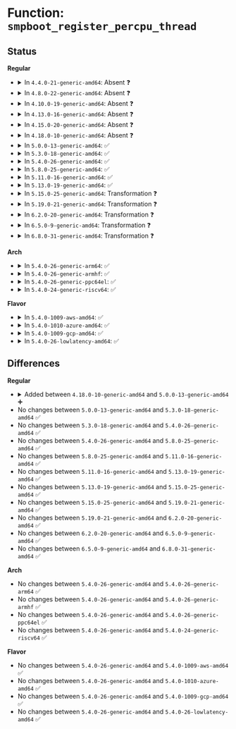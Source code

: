 # Function: <code>smpboot_register_percpu_thread</code>

## Status
<b>Regular</b>
<ul>
<li>
<details>
<summary>In <code>4.4.0-21-generic-amd64</code>: Absent ❓</summary>

```json
{
  "name": "smpboot_register_percpu_thread",
  "collision_type": "Static Duplication",
  "inline_type": "Full",
  "funcs": [
    {
      "addr": 18446744071595080124,
      "name": "smpboot_register_percpu_thread",
      "external": false,
      "loc": "include/linux/smpboot.h:51",
      "file": "kernel/softirq.c",
      "inline": "declared, inlined",
      "caller_inline": [],
      "caller_func": []
    },
    {
      "addr": 18446744071595106734,
      "name": "smpboot_register_percpu_thread",
      "external": false,
      "loc": "include/linux/smpboot.h:51",
      "file": "kernel/stop_machine.c",
      "inline": "declared, inlined",
      "caller_inline": [],
      "caller_func": []
    }
  ],
  "symbols": []
}
```
</details>
</li>
<li>
<details>
<summary>In <code>4.8.0-22-generic-amd64</code>: Absent ❓</summary>

```json
{
  "name": "smpboot_register_percpu_thread",
  "collision_type": "Static Duplication",
  "inline_type": "Full",
  "funcs": [
    {
      "addr": 18446744071595247036,
      "name": "smpboot_register_percpu_thread",
      "external": false,
      "loc": "include/linux/smpboot.h:51",
      "file": "kernel/cpu.c",
      "inline": "declared, inlined",
      "caller_inline": [
        "kernel/cpu.c:cpuhp_threads_init"
      ],
      "caller_func": []
    },
    {
      "addr": 18446744071595247443,
      "name": "smpboot_register_percpu_thread",
      "external": false,
      "loc": "include/linux/smpboot.h:51",
      "file": "kernel/softirq.c",
      "inline": "declared, inlined",
      "caller_inline": [],
      "caller_func": []
    },
    {
      "addr": 18446744071595276095,
      "name": "smpboot_register_percpu_thread",
      "external": false,
      "loc": "include/linux/smpboot.h:51",
      "file": "kernel/stop_machine.c",
      "inline": "declared, inlined",
      "caller_inline": [],
      "caller_func": []
    }
  ],
  "symbols": []
}
```
</details>
</li>
<li>
<details>
<summary>In <code>4.10.0-19-generic-amd64</code>: Absent ❓</summary>

```json
{
  "name": "smpboot_register_percpu_thread",
  "collision_type": "Static Duplication",
  "inline_type": "Full",
  "funcs": [
    {
      "addr": 18446744071595491180,
      "name": "smpboot_register_percpu_thread",
      "external": false,
      "loc": "include/linux/smpboot.h:51",
      "file": "kernel/cpu.c",
      "inline": "declared, inlined",
      "caller_inline": [
        "kernel/cpu.c:cpuhp_threads_init"
      ],
      "caller_func": []
    },
    {
      "addr": 18446744071595491606,
      "name": "smpboot_register_percpu_thread",
      "external": false,
      "loc": "include/linux/smpboot.h:51",
      "file": "kernel/softirq.c",
      "inline": "declared, inlined",
      "caller_inline": [],
      "caller_func": []
    },
    {
      "addr": 18446744071595522613,
      "name": "smpboot_register_percpu_thread",
      "external": false,
      "loc": "include/linux/smpboot.h:51",
      "file": "kernel/stop_machine.c",
      "inline": "declared, inlined",
      "caller_inline": [],
      "caller_func": []
    }
  ],
  "symbols": []
}
```
</details>
</li>
<li>
<details>
<summary>In <code>4.13.0-16-generic-amd64</code>: Absent ❓</summary>

```json
{
  "name": "smpboot_register_percpu_thread",
  "collision_type": "Static Duplication",
  "inline_type": "Full",
  "funcs": [
    {
      "addr": 18446744071596412267,
      "name": "smpboot_register_percpu_thread",
      "external": false,
      "loc": "include/linux/smpboot.h:51",
      "file": "kernel/cpu.c",
      "inline": "declared, inlined",
      "caller_inline": [
        "kernel/cpu.c:cpuhp_threads_init"
      ],
      "caller_func": []
    },
    {
      "addr": 18446744071596412714,
      "name": "smpboot_register_percpu_thread",
      "external": false,
      "loc": "include/linux/smpboot.h:51",
      "file": "kernel/softirq.c",
      "inline": "declared, inlined",
      "caller_inline": [],
      "caller_func": []
    },
    {
      "addr": 18446744071596441739,
      "name": "smpboot_register_percpu_thread",
      "external": false,
      "loc": "include/linux/smpboot.h:51",
      "file": "kernel/stop_machine.c",
      "inline": "declared, inlined",
      "caller_inline": [],
      "caller_func": []
    }
  ],
  "symbols": []
}
```
</details>
</li>
<li>
<details>
<summary>In <code>4.15.0-20-generic-amd64</code>: Absent ❓</summary>

```json
{
  "name": "smpboot_register_percpu_thread",
  "collision_type": "Static Duplication",
  "inline_type": "Full",
  "funcs": [
    {
      "addr": 18446744071602736998,
      "name": "smpboot_register_percpu_thread",
      "external": false,
      "loc": "include/linux/smpboot.h:52",
      "file": "kernel/cpu.c",
      "inline": "declared, inlined",
      "caller_inline": [
        "kernel/cpu.c:cpuhp_threads_init"
      ],
      "caller_func": []
    },
    {
      "addr": 18446744071602737445,
      "name": "smpboot_register_percpu_thread",
      "external": false,
      "loc": "include/linux/smpboot.h:52",
      "file": "kernel/softirq.c",
      "inline": "declared, inlined",
      "caller_inline": [],
      "caller_func": []
    },
    {
      "addr": 18446744071602767689,
      "name": "smpboot_register_percpu_thread",
      "external": false,
      "loc": "include/linux/smpboot.h:52",
      "file": "kernel/stop_machine.c",
      "inline": "declared, inlined",
      "caller_inline": [],
      "caller_func": []
    }
  ],
  "symbols": []
}
```
</details>
</li>
<li>
<details>
<summary>In <code>4.18.0-10-generic-amd64</code>: Absent ❓</summary>

```json
{
  "name": "smpboot_register_percpu_thread",
  "collision_type": "Static Duplication",
  "inline_type": "Full",
  "funcs": [
    {
      "addr": 18446744071602909291,
      "name": "smpboot_register_percpu_thread",
      "external": false,
      "loc": "include/linux/smpboot.h:52",
      "file": "kernel/cpu.c",
      "inline": "declared, inlined",
      "caller_inline": [
        "kernel/cpu.c:cpuhp_threads_init"
      ],
      "caller_func": []
    },
    {
      "addr": 18446744071602909897,
      "name": "smpboot_register_percpu_thread",
      "external": false,
      "loc": "include/linux/smpboot.h:52",
      "file": "kernel/softirq.c",
      "inline": "declared, inlined",
      "caller_inline": [
        "kernel/softirq.c:spawn_ksoftirqd"
      ],
      "caller_func": []
    },
    {
      "addr": 18446744071602941636,
      "name": "smpboot_register_percpu_thread",
      "external": false,
      "loc": "include/linux/smpboot.h:52",
      "file": "kernel/stop_machine.c",
      "inline": "declared, inlined",
      "caller_inline": [
        "kernel/stop_machine.c:cpu_stop_init"
      ],
      "caller_func": []
    }
  ],
  "symbols": []
}
```
</details>
</li>
<li>
<details>
<summary>In <code>5.0.0-13-generic-amd64</code>: ✅</summary>

```c
int smpboot_register_percpu_thread(struct smp_hotplug_thread * plug_thread)
```

```json
{
  "name": "smpboot_register_percpu_thread",
  "collision_type": "Unique Global",
  "inline_type": "No",
  "funcs": [
    {
      "addr": 18446744071579632496,
      "name": "smpboot_register_percpu_thread",
      "external": true,
      "loc": "kernel/smpboot.c:288",
      "file": "kernel/smpboot.c",
      "inline": "seen, unknown",
      "caller_inline": [],
      "caller_func": [
        "kernel/cpu.c:cpuhp_threads_init",
        "kernel/softirq.c:spawn_ksoftirqd",
        "kernel/stop_machine.c:cpu_stop_init",
        "drivers/powercap/idle_inject.c:idle_inject_init"
      ]
    }
  ],
  "symbols": [
    {
      "addr": 18446744071579632496,
      "name": "smpboot_register_percpu_thread",
      "section": ".text",
      "bind": "STB_GLOBAL",
      "size": 235
    }
  ]
}
```
</details>
</li>
<li>
<details>
<summary>In <code>5.3.0-18-generic-amd64</code>: ✅</summary>

```c
int smpboot_register_percpu_thread(struct smp_hotplug_thread * plug_thread)
```

```json
{
  "name": "smpboot_register_percpu_thread",
  "collision_type": "Unique Global",
  "inline_type": "No",
  "funcs": [
    {
      "addr": 18446744071579657344,
      "name": "smpboot_register_percpu_thread",
      "external": true,
      "loc": "kernel/smpboot.c:289",
      "file": "kernel/smpboot.c",
      "inline": "seen, unknown",
      "caller_inline": [],
      "caller_func": [
        "kernel/cpu.c:cpuhp_threads_init",
        "kernel/softirq.c:spawn_ksoftirqd",
        "kernel/rcu/tree.c:rcu_spawn_core_kthreads",
        "kernel/stop_machine.c:cpu_stop_init",
        "drivers/powercap/idle_inject.c:idle_inject_init"
      ]
    }
  ],
  "symbols": [
    {
      "addr": 18446744071579657344,
      "name": "smpboot_register_percpu_thread",
      "section": ".text",
      "bind": "STB_GLOBAL",
      "size": 219
    }
  ]
}
```
</details>
</li>
<li>
<details>
<summary>In <code>5.4.0-26-generic-amd64</code>: ✅</summary>

```c
int smpboot_register_percpu_thread(struct smp_hotplug_thread * plug_thread)
```

```json
{
  "name": "smpboot_register_percpu_thread",
  "collision_type": "Unique Global",
  "inline_type": "No",
  "funcs": [
    {
      "addr": 18446744071579694432,
      "name": "smpboot_register_percpu_thread",
      "external": true,
      "loc": "kernel/smpboot.c:289",
      "file": "kernel/smpboot.c",
      "inline": "seen, unknown",
      "caller_inline": [],
      "caller_func": [
        "kernel/cpu.c:cpuhp_threads_init",
        "kernel/softirq.c:spawn_ksoftirqd",
        "kernel/rcu/tree.c:rcu_spawn_core_kthreads",
        "kernel/stop_machine.c:cpu_stop_init",
        "drivers/powercap/idle_inject.c:idle_inject_init"
      ]
    }
  ],
  "symbols": [
    {
      "addr": 18446744071579694432,
      "name": "smpboot_register_percpu_thread",
      "section": ".text",
      "bind": "STB_GLOBAL",
      "size": 219
    }
  ]
}
```
</details>
</li>
<li>
<details>
<summary>In <code>5.8.0-25-generic-amd64</code>: ✅</summary>

```c
int smpboot_register_percpu_thread(struct smp_hotplug_thread * plug_thread)
```

```json
{
  "name": "smpboot_register_percpu_thread",
  "collision_type": "Unique Global",
  "inline_type": "No",
  "funcs": [
    {
      "addr": 18446744071579734880,
      "name": "smpboot_register_percpu_thread",
      "external": true,
      "loc": "kernel/smpboot.c:289",
      "file": "kernel/smpboot.c",
      "inline": "seen, unknown",
      "caller_inline": [],
      "caller_func": [
        "kernel/cpu.c:cpuhp_threads_init",
        "kernel/softirq.c:spawn_ksoftirqd",
        "kernel/rcu/tree.c:rcu_spawn_core_kthreads",
        "kernel/stop_machine.c:cpu_stop_init",
        "drivers/powercap/idle_inject.c:idle_inject_init"
      ]
    }
  ],
  "symbols": [
    {
      "addr": 18446744071579734880,
      "name": "smpboot_register_percpu_thread",
      "section": ".text",
      "bind": "STB_GLOBAL",
      "size": 219
    }
  ]
}
```
</details>
</li>
<li>
<details>
<summary>In <code>5.11.0-16-generic-amd64</code>: ✅</summary>

```c
int smpboot_register_percpu_thread(struct smp_hotplug_thread * plug_thread)
```

```json
{
  "name": "smpboot_register_percpu_thread",
  "collision_type": "Unique Global",
  "inline_type": "No",
  "funcs": [
    {
      "addr": 18446744071579714832,
      "name": "smpboot_register_percpu_thread",
      "external": true,
      "loc": "kernel/smpboot.c:290",
      "file": "kernel/smpboot.c",
      "inline": "seen, unknown",
      "caller_inline": [],
      "caller_func": [
        "kernel/cpu.c:cpuhp_threads_init",
        "kernel/softirq.c:spawn_ksoftirqd",
        "kernel/rcu/tree.c:rcu_spawn_core_kthreads",
        "kernel/stop_machine.c:cpu_stop_init",
        "drivers/powercap/idle_inject.c:idle_inject_init"
      ]
    }
  ],
  "symbols": [
    {
      "addr": 18446744071579714832,
      "name": "smpboot_register_percpu_thread",
      "section": ".text",
      "bind": "STB_GLOBAL",
      "size": 219
    }
  ]
}
```
</details>
</li>
<li>
<details>
<summary>In <code>5.13.0-19-generic-amd64</code>: ✅</summary>

```c
int smpboot_register_percpu_thread(struct smp_hotplug_thread * plug_thread)
```

```json
{
  "name": "smpboot_register_percpu_thread",
  "collision_type": "Unique Global",
  "inline_type": "No",
  "funcs": [
    {
      "addr": 18446744071579722064,
      "name": "smpboot_register_percpu_thread",
      "external": true,
      "loc": "kernel/smpboot.c:289",
      "file": "kernel/smpboot.c",
      "inline": "seen, unknown",
      "caller_inline": [],
      "caller_func": [
        "kernel/cpu.c:cpuhp_threads_init",
        "kernel/softirq.c:spawn_ksoftirqd",
        "kernel/rcu/tree.c:rcu_spawn_gp_kthread",
        "kernel/stop_machine.c:cpu_stop_init",
        "drivers/powercap/idle_inject.c:idle_inject_init"
      ]
    }
  ],
  "symbols": [
    {
      "addr": 18446744071579722064,
      "name": "smpboot_register_percpu_thread",
      "section": ".text",
      "bind": "STB_GLOBAL",
      "size": 219
    }
  ]
}
```
</details>
</li>
<li>
<details>
<summary>In <code>5.15.0-25-generic-amd64</code>: Transformation ❓</summary>

```c
int smpboot_register_percpu_thread(struct smp_hotplug_thread * plug_thread)
```

```json
{
  "name": "smpboot_register_percpu_thread",
  "collision_type": "Unique Global",
  "inline_type": "No",
  "funcs": [
    {
      "addr": 0,
      "name": "smpboot_register_percpu_thread",
      "external": true,
      "loc": "kernel/smpboot.c:289",
      "file": "kernel/smpboot.c",
      "inline": "seen, unknown",
      "caller_inline": [],
      "caller_func": [
        "kernel/cpu.c:cpuhp_threads_init",
        "kernel/softirq.c:spawn_ksoftirqd",
        "kernel/rcu/tree.c:rcu_spawn_gp_kthread",
        "kernel/stop_machine.c:cpu_stop_init",
        "drivers/powercap/idle_inject.c:idle_inject_init"
      ]
    }
  ],
  "symbols": [
    {
      "addr": 18446744071592106243,
      "name": "smpboot_register_percpu_thread.cold",
      "section": ".text",
      "bind": "STB_LOCAL",
      "size": 20
    },
    {
      "addr": 18446744071579800544,
      "name": "smpboot_register_percpu_thread",
      "section": ".text",
      "bind": "STB_GLOBAL",
      "size": 302
    }
  ]
}
```
</details>
</li>
<li>
<details>
<summary>In <code>5.19.0-21-generic-amd64</code>: Transformation ❓</summary>

```c
int smpboot_register_percpu_thread(struct smp_hotplug_thread * plug_thread)
```

```json
{
  "name": "smpboot_register_percpu_thread",
  "collision_type": "Unique Global",
  "inline_type": "No",
  "funcs": [
    {
      "addr": 0,
      "name": "smpboot_register_percpu_thread",
      "external": true,
      "loc": "kernel/smpboot.c:289",
      "file": "kernel/smpboot.c",
      "inline": "seen, unknown",
      "caller_inline": [],
      "caller_func": [
        "kernel/cpu.c:cpuhp_threads_init",
        "kernel/softirq.c:spawn_ksoftirqd",
        "kernel/rcu/tree.c:rcu_spawn_gp_kthread",
        "kernel/stop_machine.c:cpu_stop_init",
        "drivers/powercap/idle_inject.c:idle_inject_init"
      ]
    }
  ],
  "symbols": [
    {
      "addr": 18446744071593873916,
      "name": "smpboot_register_percpu_thread.cold",
      "section": ".text",
      "bind": "STB_LOCAL",
      "size": 21
    },
    {
      "addr": 18446744071579910560,
      "name": "smpboot_register_percpu_thread",
      "section": ".text",
      "bind": "STB_GLOBAL",
      "size": 267
    }
  ]
}
```
</details>
</li>
<li>
<details>
<summary>In <code>6.2.0-20-generic-amd64</code>: Transformation ❓</summary>

```c
int smpboot_register_percpu_thread(struct smp_hotplug_thread * plug_thread)
```

```json
{
  "name": "smpboot_register_percpu_thread",
  "collision_type": "Unique Global",
  "inline_type": "No",
  "funcs": [
    {
      "addr": 0,
      "name": "smpboot_register_percpu_thread",
      "external": true,
      "loc": "kernel/smpboot.c:289",
      "file": "kernel/smpboot.c",
      "inline": "seen, unknown",
      "caller_inline": [],
      "caller_func": [
        "kernel/cpu.c:cpuhp_threads_init",
        "kernel/softirq.c:spawn_ksoftirqd",
        "kernel/rcu/tree.c:rcu_spawn_gp_kthread",
        "kernel/stop_machine.c:cpu_stop_init",
        "drivers/powercap/idle_inject.c:idle_inject_init"
      ]
    }
  ],
  "symbols": [
    {
      "addr": 18446744071595976855,
      "name": "smpboot_register_percpu_thread.cold",
      "section": ".text",
      "bind": "STB_LOCAL",
      "size": 21
    },
    {
      "addr": 18446744071580064096,
      "name": "smpboot_register_percpu_thread",
      "section": ".text",
      "bind": "STB_GLOBAL",
      "size": 278
    }
  ]
}
```
</details>
</li>
<li>
<details>
<summary>In <code>6.5.0-9-generic-amd64</code>: Transformation ❓</summary>

```c
int smpboot_register_percpu_thread(struct smp_hotplug_thread * plug_thread)
```

```json
{
  "name": "smpboot_register_percpu_thread",
  "collision_type": "Unique Global",
  "inline_type": "No",
  "funcs": [
    {
      "addr": 0,
      "name": "smpboot_register_percpu_thread",
      "external": true,
      "loc": "kernel/smpboot.c:289",
      "file": "kernel/smpboot.c",
      "inline": "seen, unknown",
      "caller_inline": [],
      "caller_func": [
        "kernel/cpu.c:cpuhp_threads_init",
        "kernel/softirq.c:spawn_ksoftirqd",
        "kernel/rcu/tree.c:rcu_spawn_gp_kthread",
        "kernel/stop_machine.c:cpu_stop_init",
        "drivers/powercap/idle_inject.c:idle_inject_init"
      ]
    }
  ],
  "symbols": [
    {
      "addr": 18446744071596494598,
      "name": "smpboot_register_percpu_thread.cold",
      "section": ".text",
      "bind": "STB_LOCAL",
      "size": 21
    },
    {
      "addr": 18446744071580118528,
      "name": "smpboot_register_percpu_thread",
      "section": ".text",
      "bind": "STB_GLOBAL",
      "size": 278
    }
  ]
}
```
</details>
</li>
<li>
<details>
<summary>In <code>6.8.0-31-generic-amd64</code>: Transformation ❓</summary>

```c
int smpboot_register_percpu_thread(struct smp_hotplug_thread * plug_thread)
```

```json
{
  "name": "smpboot_register_percpu_thread",
  "collision_type": "Unique Global",
  "inline_type": "No",
  "funcs": [
    {
      "addr": 0,
      "name": "smpboot_register_percpu_thread",
      "external": true,
      "loc": "kernel/smpboot.c:288",
      "file": "kernel/smpboot.c",
      "inline": "seen, unknown",
      "caller_inline": [],
      "caller_func": [
        "kernel/cpu.c:cpuhp_threads_init",
        "kernel/softirq.c:spawn_ksoftirqd",
        "kernel/rcu/tree.c:rcu_spawn_gp_kthread",
        "kernel/stop_machine.c:cpu_stop_init",
        "drivers/powercap/idle_inject.c:idle_inject_init"
      ]
    }
  ],
  "symbols": [
    {
      "addr": 18446744071597391361,
      "name": "smpboot_register_percpu_thread.cold",
      "section": ".text",
      "bind": "STB_LOCAL",
      "size": 21
    },
    {
      "addr": 18446744071580164064,
      "name": "smpboot_register_percpu_thread",
      "section": ".text",
      "bind": "STB_GLOBAL",
      "size": 278
    }
  ]
}
```
</details>
</li>
</ul>
<b>Arch</b>
<ul>
<li>
<details>
<summary>In <code>5.4.0-26-generic-arm64</code>: ✅</summary>

```c
int smpboot_register_percpu_thread(struct smp_hotplug_thread * plug_thread)
```

```json
{
  "name": "smpboot_register_percpu_thread",
  "collision_type": "Unique Global",
  "inline_type": "No",
  "funcs": [
    {
      "addr": 18446603336490873816,
      "name": "smpboot_register_percpu_thread",
      "external": true,
      "loc": "kernel/smpboot.c:289",
      "file": "kernel/smpboot.c",
      "inline": "seen, unknown",
      "caller_inline": [],
      "caller_func": [
        "kernel/cpu.c:cpuhp_threads_init",
        "kernel/softirq.c:spawn_ksoftirqd",
        "kernel/rcu/tree.c:rcu_spawn_core_kthreads",
        "kernel/stop_machine.c:cpu_stop_init",
        "drivers/powercap/idle_inject.c:idle_inject_init"
      ]
    }
  ],
  "symbols": [
    {
      "addr": 18446603336490873816,
      "name": "smpboot_register_percpu_thread",
      "section": ".text",
      "bind": "STB_GLOBAL",
      "size": 300
    }
  ]
}
```
</details>
</li>
<li>
<details>
<summary>In <code>5.4.0-26-generic-armhf</code>: ✅</summary>

```c
int smpboot_register_percpu_thread(struct smp_hotplug_thread * plug_thread)
```

```json
{
  "name": "smpboot_register_percpu_thread",
  "collision_type": "Unique Global",
  "inline_type": "No",
  "funcs": [
    {
      "addr": 3224892012,
      "name": "smpboot_register_percpu_thread",
      "external": true,
      "loc": "kernel/smpboot.c:289",
      "file": "kernel/smpboot.c",
      "inline": "seen, unknown",
      "caller_inline": [],
      "caller_func": [
        "kernel/cpu.c:cpuhp_threads_init",
        "kernel/softirq.c:spawn_ksoftirqd",
        "kernel/rcu/tree.c:rcu_spawn_core_kthreads",
        "kernel/stop_machine.c:cpu_stop_init",
        "drivers/powercap/idle_inject.c:idle_inject_init"
      ]
    }
  ],
  "symbols": [
    {
      "addr": 3224892012,
      "name": "smpboot_register_percpu_thread",
      "section": ".text",
      "bind": "STB_GLOBAL",
      "size": 248
    }
  ]
}
```
</details>
</li>
<li>
<details>
<summary>In <code>5.4.0-26-generic-ppc64el</code>: ✅</summary>

```c
int smpboot_register_percpu_thread(struct smp_hotplug_thread * plug_thread)
```

```json
{
  "name": "smpboot_register_percpu_thread",
  "collision_type": "Unique Global",
  "inline_type": "No",
  "funcs": [
    {
      "addr": 13835058055283706672,
      "name": "smpboot_register_percpu_thread",
      "external": true,
      "loc": "kernel/smpboot.c:289",
      "file": "kernel/smpboot.c",
      "inline": "seen, unknown",
      "caller_inline": [],
      "caller_func": [
        "kernel/cpu.c:cpuhp_threads_init",
        "kernel/softirq.c:spawn_ksoftirqd",
        "kernel/rcu/tree.c:rcu_spawn_core_kthreads",
        "kernel/stop_machine.c:cpu_stop_init",
        "drivers/powercap/idle_inject.c:idle_inject_init"
      ]
    }
  ],
  "symbols": [
    {
      "addr": 13835058055283706672,
      "name": "smpboot_register_percpu_thread",
      "section": ".text",
      "bind": "STB_GLOBAL",
      "size": 412
    }
  ]
}
```
</details>
</li>
<li>
<details>
<summary>In <code>5.4.0-24-generic-riscv64</code>: ✅</summary>

```c
int smpboot_register_percpu_thread(struct smp_hotplug_thread * plug_thread)
```

```json
{
  "name": "smpboot_register_percpu_thread",
  "collision_type": "Unique Global",
  "inline_type": "No",
  "funcs": [
    {
      "addr": 18446743936271528124,
      "name": "smpboot_register_percpu_thread",
      "external": true,
      "loc": "kernel/smpboot.c:289",
      "file": "kernel/smpboot.c",
      "inline": "seen, unknown",
      "caller_inline": [],
      "caller_func": [
        "kernel/cpu.c:cpuhp_threads_init",
        "kernel/softirq.c:spawn_ksoftirqd",
        "kernel/rcu/tree.c:rcu_spawn_core_kthreads",
        "kernel/stop_machine.c:cpu_stop_init"
      ]
    }
  ],
  "symbols": [
    {
      "addr": 18446743936271528124,
      "name": "smpboot_register_percpu_thread",
      "section": ".text",
      "bind": "STB_GLOBAL",
      "size": 260
    }
  ]
}
```
</details>
</li>
</ul>
<b>Flavor</b>
<ul>
<li>
<details>
<summary>In <code>5.4.0-1009-aws-amd64</code>: ✅</summary>

```c
int smpboot_register_percpu_thread(struct smp_hotplug_thread * plug_thread)
```

```json
{
  "name": "smpboot_register_percpu_thread",
  "collision_type": "Unique Global",
  "inline_type": "No",
  "funcs": [
    {
      "addr": 18446744071579670752,
      "name": "smpboot_register_percpu_thread",
      "external": true,
      "loc": "kernel/smpboot.c:289",
      "file": "kernel/smpboot.c",
      "inline": "seen, unknown",
      "caller_inline": [],
      "caller_func": [
        "kernel/cpu.c:cpuhp_threads_init",
        "kernel/softirq.c:spawn_ksoftirqd",
        "kernel/rcu/tree.c:rcu_spawn_core_kthreads",
        "kernel/stop_machine.c:cpu_stop_init"
      ]
    }
  ],
  "symbols": [
    {
      "addr": 18446744071579670752,
      "name": "smpboot_register_percpu_thread",
      "section": ".text",
      "bind": "STB_GLOBAL",
      "size": 219
    }
  ]
}
```
</details>
</li>
<li>
<details>
<summary>In <code>5.4.0-1010-azure-amd64</code>: ✅</summary>

```c
int smpboot_register_percpu_thread(struct smp_hotplug_thread * plug_thread)
```

```json
{
  "name": "smpboot_register_percpu_thread",
  "collision_type": "Unique Global",
  "inline_type": "No",
  "funcs": [
    {
      "addr": 18446744071579599104,
      "name": "smpboot_register_percpu_thread",
      "external": true,
      "loc": "kernel/smpboot.c:289",
      "file": "kernel/smpboot.c",
      "inline": "seen, unknown",
      "caller_inline": [],
      "caller_func": [
        "kernel/cpu.c:cpuhp_threads_init",
        "kernel/softirq.c:spawn_ksoftirqd",
        "kernel/rcu/tree.c:rcu_spawn_core_kthreads",
        "kernel/stop_machine.c:cpu_stop_init"
      ]
    }
  ],
  "symbols": [
    {
      "addr": 18446744071579599104,
      "name": "smpboot_register_percpu_thread",
      "section": ".text",
      "bind": "STB_GLOBAL",
      "size": 219
    }
  ]
}
```
</details>
</li>
<li>
<details>
<summary>In <code>5.4.0-1009-gcp-amd64</code>: ✅</summary>

```c
int smpboot_register_percpu_thread(struct smp_hotplug_thread * plug_thread)
```

```json
{
  "name": "smpboot_register_percpu_thread",
  "collision_type": "Unique Global",
  "inline_type": "No",
  "funcs": [
    {
      "addr": 18446744071579667984,
      "name": "smpboot_register_percpu_thread",
      "external": true,
      "loc": "kernel/smpboot.c:289",
      "file": "kernel/smpboot.c",
      "inline": "seen, unknown",
      "caller_inline": [],
      "caller_func": [
        "kernel/cpu.c:cpuhp_threads_init",
        "kernel/softirq.c:spawn_ksoftirqd",
        "kernel/rcu/tree.c:rcu_spawn_core_kthreads",
        "kernel/stop_machine.c:cpu_stop_init",
        "drivers/powercap/idle_inject.c:idle_inject_init"
      ]
    }
  ],
  "symbols": [
    {
      "addr": 18446744071579667984,
      "name": "smpboot_register_percpu_thread",
      "section": ".text",
      "bind": "STB_GLOBAL",
      "size": 219
    }
  ]
}
```
</details>
</li>
<li>
<details>
<summary>In <code>5.4.0-26-lowlatency-amd64</code>: ✅</summary>

```c
int smpboot_register_percpu_thread(struct smp_hotplug_thread * plug_thread)
```

```json
{
  "name": "smpboot_register_percpu_thread",
  "collision_type": "Unique Global",
  "inline_type": "No",
  "funcs": [
    {
      "addr": 18446744071579702144,
      "name": "smpboot_register_percpu_thread",
      "external": true,
      "loc": "kernel/smpboot.c:289",
      "file": "kernel/smpboot.c",
      "inline": "seen, unknown",
      "caller_inline": [],
      "caller_func": [
        "kernel/cpu.c:cpuhp_threads_init",
        "kernel/softirq.c:spawn_ksoftirqd",
        "kernel/rcu/tree.c:rcu_spawn_core_kthreads",
        "kernel/stop_machine.c:cpu_stop_init",
        "drivers/powercap/idle_inject.c:idle_inject_init"
      ]
    }
  ],
  "symbols": [
    {
      "addr": 18446744071579702144,
      "name": "smpboot_register_percpu_thread",
      "section": ".text",
      "bind": "STB_GLOBAL",
      "size": 219
    }
  ]
}
```
</details>
</li>
</ul>

## Differences
<b>Regular</b>
<ul>
<li>
<details>
<summary>Added between <code>4.18.0-10-generic-amd64</code> and <code>5.0.0-13-generic-amd64</code> ➕</summary>

```c
int smpboot_register_percpu_thread(struct smp_hotplug_thread * plug_thread)
```
</details>
</li>
<li>
No changes between <code>5.0.0-13-generic-amd64</code> and <code>5.3.0-18-generic-amd64</code> ✅
</li>
<li>
No changes between <code>5.3.0-18-generic-amd64</code> and <code>5.4.0-26-generic-amd64</code> ✅
</li>
<li>
No changes between <code>5.4.0-26-generic-amd64</code> and <code>5.8.0-25-generic-amd64</code> ✅
</li>
<li>
No changes between <code>5.8.0-25-generic-amd64</code> and <code>5.11.0-16-generic-amd64</code> ✅
</li>
<li>
No changes between <code>5.11.0-16-generic-amd64</code> and <code>5.13.0-19-generic-amd64</code> ✅
</li>
<li>
No changes between <code>5.13.0-19-generic-amd64</code> and <code>5.15.0-25-generic-amd64</code> ✅
</li>
<li>
No changes between <code>5.15.0-25-generic-amd64</code> and <code>5.19.0-21-generic-amd64</code> ✅
</li>
<li>
No changes between <code>5.19.0-21-generic-amd64</code> and <code>6.2.0-20-generic-amd64</code> ✅
</li>
<li>
No changes between <code>6.2.0-20-generic-amd64</code> and <code>6.5.0-9-generic-amd64</code> ✅
</li>
<li>
No changes between <code>6.5.0-9-generic-amd64</code> and <code>6.8.0-31-generic-amd64</code> ✅
</li>
</ul>
<b>Arch</b>
<ul>
<li>
No changes between <code>5.4.0-26-generic-amd64</code> and <code>5.4.0-26-generic-arm64</code> ✅
</li>
<li>
No changes between <code>5.4.0-26-generic-amd64</code> and <code>5.4.0-26-generic-armhf</code> ✅
</li>
<li>
No changes between <code>5.4.0-26-generic-amd64</code> and <code>5.4.0-26-generic-ppc64el</code> ✅
</li>
<li>
No changes between <code>5.4.0-26-generic-amd64</code> and <code>5.4.0-24-generic-riscv64</code> ✅
</li>
</ul>
<b>Flavor</b>
<ul>
<li>
No changes between <code>5.4.0-26-generic-amd64</code> and <code>5.4.0-1009-aws-amd64</code> ✅
</li>
<li>
No changes between <code>5.4.0-26-generic-amd64</code> and <code>5.4.0-1010-azure-amd64</code> ✅
</li>
<li>
No changes between <code>5.4.0-26-generic-amd64</code> and <code>5.4.0-1009-gcp-amd64</code> ✅
</li>
<li>
No changes between <code>5.4.0-26-generic-amd64</code> and <code>5.4.0-26-lowlatency-amd64</code> ✅
</li>
</ul>
